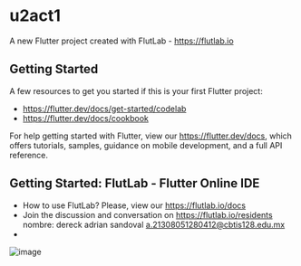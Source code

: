 # u2act1

A new Flutter project created with FlutLab - https://flutlab.io

## Getting Started

A few resources to get you started if this is your first Flutter project:

- https://flutter.dev/docs/get-started/codelab
- https://flutter.dev/docs/cookbook

For help getting started with Flutter, view our
https://flutter.dev/docs, which offers tutorials,
samples, guidance on mobile development, and a full API reference.

## Getting Started: FlutLab - Flutter Online IDE

- How to use FlutLab? Please, view our https://flutlab.io/docs
- Join the discussion and conversation on https://flutlab.io/residents
nombre:    dereck adrian sandoval a.21308051280412@cbtis128.edu.mx 
- 
![image](https://github.com/Dereck1016/act1_Sandoval_0412/assets/135450780/66219520-9a16-4c0d-adaf-45d9d3a0acaf)
